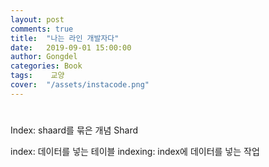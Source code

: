```yaml
---
layout: post
comments: true
title:  "나는 라인 개발자다"
date:   2019-09-01 15:00:00
author: Gongdel
categories: Book
tags:	 교양
cover:  "/assets/instacode.png"
---
```

#
Index: shaard를 묶은 개념
Shard

index: 데이터를 넣는 테이블
indexing: index에 데이터를 넣는 작업
